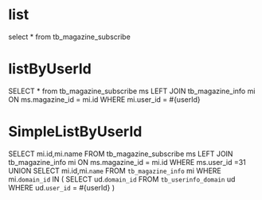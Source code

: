 list
===
select * from tb_magazine_subscribe

listByUserId
============
SELECT * from tb_magazine_subscribe ms
LEFT JOIN tb_magazine_info mi
ON ms.magazine_id = mi.id 
WHERE mi.user_id = #{userId}

SimpleListByUserId
==================
SELECT mi.id,mi.name FROM tb_magazine_subscribe ms
LEFT JOIN tb_magazine_info mi
ON ms.magazine_id = mi.id 
WHERE ms.user_id =31
UNION 
SELECT mi.id,mi.`name` FROM `tb_magazine_info` mi WHERE mi.`domain_id` IN (
   SELECT ud.`domain_id` FROM `tb_userinfo_domain` ud WHERE ud.`user_id` = #{userId}
)